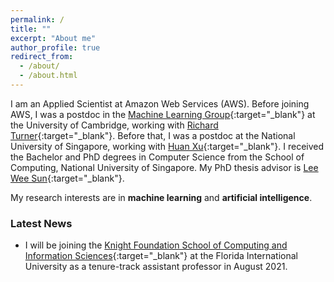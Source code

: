 ```yaml
---
permalink: /
title: ""
excerpt: "About me"
author_profile: true
redirect_from: 
  - /about/
  - /about.html
---
```


I am an Applied Scientist at Amazon Web Services (AWS). Before joining AWS, I was a postdoc in the [Machine Learning Group](http://mlg.eng.cam.ac.uk/){:target="_blank"} at the University of Cambridge, working with [Richard Turner](http://cbl.eng.cam.ac.uk/Public/Turner/Turner){:target="_blank"}. Before that, I was a postdoc at the National University of Singapore, working with [Huan Xu](https://scholar.google.com/citations?user=7vLwm84AAAAJ&hl=en){:target="_blank"}. I received the Bachelor and PhD degrees in Computer Science from the School of Computing, National University of Singapore. My PhD thesis advisor is [Lee Wee Sun](https://www.comp.nus.edu.sg/~leews/){:target="_blank"}.

My research interests are in **machine learning** and **artificial intelligence**.

### Latest News

- I will be joining the [Knight Foundation School of Computing and Information Sciences](https://www.cis.fiu.edu/){:target="_blank"} at the Florida International University as a tenure-track assistant professor in August 2021.
